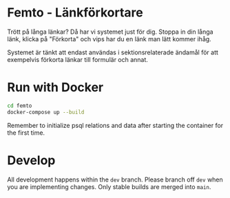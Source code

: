 # Femto - Länkförkortare

Trött på långa länkar? Då har vi systemet just för dig. Stoppa in din långa länk, klicka på "Förkorta" och vips har du en länk man lätt kommer ihåg.

Systemet är tänkt att endast användas i sektionsrelaterade ändamål för att exempelvis förkorta länkar till formulär och annat.

# Run with Docker

```bash
cd femto
docker-compose up --build
```

Remember to initialize psql relations and data after starting the container for the first time.

# Develop

All development happens within the `dev` branch. Please branch off `dev` when you are implementing changes. Only stable builds are merged into `main`.
